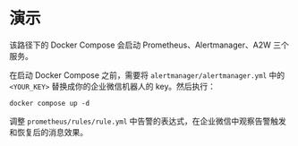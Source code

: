 # 演示

该路径下的 Docker Compose 会启动 Prometheus、Alertmanager、A2W 三个服务。

在启动 Docker Compose 之前，需要将 `alertmanager/alertmanager.yml` 中的 `<YOUR_KEY>` 替换成你的企业微信机器人的 key。然后执行：

```shell
docker compose up -d
```

调整 `prometheus/rules/rule.yml` 中告警的表达式，在企业微信中观察告警触发和恢复后的消息效果。
